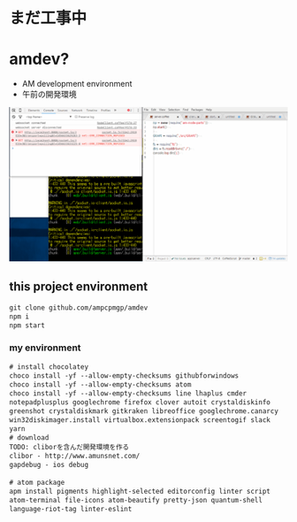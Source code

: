 # まだ工事中

# amdev?
* AM development environment
* 午前の開発環境

![](img/Animation.gif)

## this project environment
```
git clone github.com/ampcpmgp/amdev
npm i
npm start
```

### my environment

```
# install chocolatey
choco install -yf --allow-empty-checksums githubforwindows
choco install -yf --allow-empty-checksums atom
choco install -yf --allow-empty-checksums line lhaplus cmder notepadplusplus googlechrome firefox clover autoit crystaldiskinfo greenshot crystaldiskmark gitkraken libreoffice googlechrome.canarcy win32diskimager.install virtualbox.extensionpack screentogif slack yarn
# download
TODO: cliborを含んだ開発環境を作る
clibor - http://www.amunsnet.com/
gapdebug - ios debug

# atom package
apm install pigments highlight-selected editorconfig linter script atom-terminal file-icons atom-beautify pretty-json quantum-shell language-riot-tag linter-eslint
